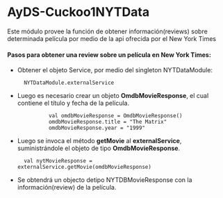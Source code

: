 # AyDS-Cuckoo1NYTData

Este módulo provee la función de obtener información(reviews) sobre determinada película por medio de la api ofrecida por el New York Times

#### Pasos para obtener una review sobre un película en New York Times:
* Obtener el objeto Service, por medio del singleton NYTDataModule:
    
        NYTDataModule.externalService
        
* Luego es necesario crear un objeto **OmdbMovieResponse**, el cual contiene el título y fecha de la película.

                val omdbMovieResponse = OmdbMovieResponse()
                omdbMovieResponse.title = "The Matrix"
                omdbMovieResponse.year = "1999"                

* Luego se invoca el método **getMovie** al **externalService**, suministrándole el objeto de  tipo **OmdbMovieResponse**.

        val nytMovieResponse = externalService.getMovie(omdbMovieResponse)
        
* Se obtendrá un objecto detipo NYTDBMovieResponse con la información(review) de la película.
